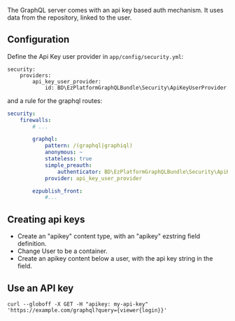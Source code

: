 The GraphQL server comes with an api key based auth mechanism. It uses data from the repository, linked to the user.

## Configuration
Define the Api Key user provider in `app/config/security.yml`:
```
security:
    providers:
        api_key_user_provider:
            id: BD\EzPlatformGraphQLBundle\Security\ApiKeyUserProvider

```

and a rule for the graphql routes:

```yaml
security:
    firewalls:
        # ...

        graphql:
            pattern: /(graphql|graphiql)
            anonymous: ~
            stateless: true
            simple_preauth:
                authenticator: BD\EzPlatformGraphQLBundle\Security\ApiKeyAuthenticator
            provider: api_key_user_provider

        ezpublish_front:
            #...
```

## Creating api keys
- Create an "apikey" content type, with an "apikey" ezstring field definition.
- Change User to be a container.
- Create an apikey content below a user, with the api key string in the field.

## Use an API key
```
curl --globoff -X GET -H "apikey: my-api-key" 'https://example.com/graphql?query={viewer{login}}'
```